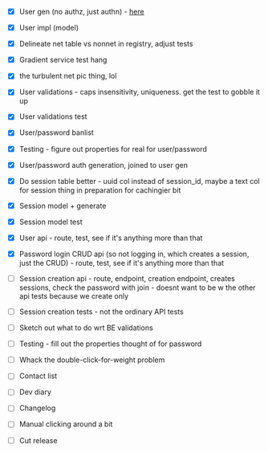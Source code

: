 - [x] User gen (no authz, just authn) - [here](https://cheatsheetseries.owasp.org/cheatsheets/Authentication_Cheat_Sheet.html)
- [x] User impl (model)
- [x] Delineate net table vs nonnet in registry, adjust tests
- [x] Gradient service test hang

- [x] the turbulent net pic thing, lol

- [x] User validations - caps insensitivity, uniqueness. get the test to gobble it up
- [x] User validations test
- [x] User/password banlist
- [x] Testing - figure out properties for real for user/password
- [x] User/password auth generation, joined to user gen

- [x] Do session table better - uuid col instead of session\_id, maybe a text col for session thing in preparation for cachingier bit
- [x] Session model + generate
- [x] Session model test
- [x] User api - route, test, see if it's anything more than that
- [x] Password login CRUD api (so not logging in, which creates a session, just the CRUD) - route, test, see if it's anything more than that

- [ ] Session creation api - route, endpoint, creation endpoint, creates sessions, check the password with join - doesnt want to be w the other api tests because we create only
- [ ] Session creation tests - not the ordinary API tests
- [ ] Sketch out what to do wrt BE validations
- [ ] Testing - fill out the properties thought of for password
- [ ] Whack the double-click-for-weight problem

- [ ] Contact list
- [ ] Dev diary
- [ ] Changelog
- [ ] Manual clicking around a bit
- [ ] Cut release

